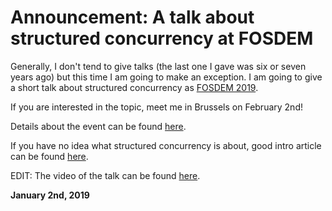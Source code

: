# Announcement: A talk about structured concurrency at FOSDEM

Generally, I don't tend to give talks (the last one I gave was six or seven years ago) but this time I am going to make an exception. I am going to give a short talk about structured concurrency as [FOSDEM 2019](https://fosdem.org/2019/).

If you are interested in the topic, meet me in Brussels on February 2nd!

Details about the event can be found [here](https://fosdem.org/2019/schedule/event/structured_concurrency/).

If you have no idea what structured concurrency is about, good intro article can be found [here](https://vorpus.org/blog/notes-on-structured-concurrency-or-go-statement-considered-harmful/).

EDIT: The video of the talk can be found [here](https://fosdem.org/2019/schedule/event/structured_concurrency/).

**January 2nd, 2019**
